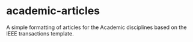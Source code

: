 # academic-articles
A simple formatting of articles for the Academic disciplines based on the IEEE transactions template.
